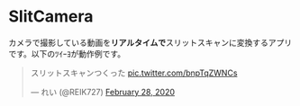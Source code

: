 # SlitCamera
カメラで撮影している動画を**リアルタイムで**スリットスキャンに変換するアプリです。以下のﾂｲｰﾖが動作例です。

<blockquote class="twitter-tweet">
  <p lang="ja" dir="ltr">スリットスキャンつくった <a href="https://t.co/bnpTqZWNCs">
  pic.twitter.com/bnpTqZWNCs</a></p>&mdash; れい (@REIK727)
  <a href="https://twitter.com/REIK727/status/1233233221988470786?ref_src=twsrc%5Etfw">February 28, 2020</a>
</blockquote>
